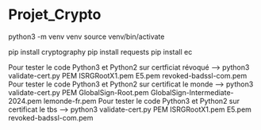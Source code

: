 # Projet_Crypto

python3 -m venv venv
source venv/bin/activate

pip install cryptography
pip install requests
pip install ec

Pour tester le code Python3 et Python2 sur certficiat révoqué --> python3 validate-cert.py PEM ISRGRootX1.pem E5.pem revoked-badssl-com.pem
Pour tester le code Python3 et Python2 sur certificat le monde --> python3 validate-cert.py PEM GlobalSign-Root.pem GlobalSign-Intermediate-2024.pem lemonde-fr.pem
Pour tester le code Python3 et Python2 sur certificat le tbs --> python3 validate-cert.py PEM ISRGRootX1.pem E5.pem revoked-badssl-com.pem
